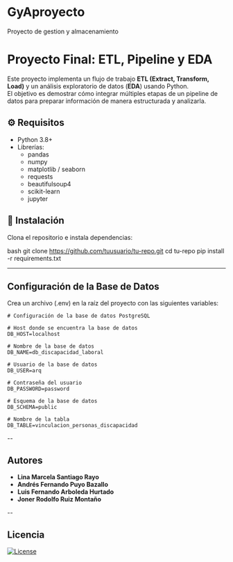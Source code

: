 # GyAproyecto
Proyecto de gestion y almacenamiento

# Proyecto Final: ETL, Pipeline y EDA

Este proyecto implementa un flujo de trabajo **ETL (Extract, Transform, Load)** y un análisis exploratorio de datos (**EDA**) usando Python.  
El objetivo es demostrar cómo integrar múltiples etapas de un pipeline de datos para preparar información de manera estructurada y analizarla.

## ⚙️ Requisitos

- Python 3.8+
- Librerías:
  - pandas
  - numpy
  - matplotlib / seaborn
  - requests
  - beautifulsoup4
  - scikit-learn
  - jupyter

## 🚀 Instalación

Clona el repositorio e instala dependencias:

bash
git clone https://github.com/tuusuario/tu-repo.git
cd tu-repo
pip install -r requirements.txt

---

## Configuración de la Base de Datos

Crea un archivo (.env) en la raíz del proyecto con las siguientes variables:
```env
# Configuración de la base de datos PostgreSQL

# Host donde se encuentra la base de datos
DB_HOST=localhost

# Nombre de la base de datos
DB_NAME=db_discapacidad_laboral

# Usuario de la base de datos
DB_USER=arq

# Contraseña del usuario
DB_PASSWORD=password

# Esquema de la base de datos
DB_SCHEMA=public

# Nombre de la tabla
DB_TABLE=vinculacion_personas_discapacidad
```

--

## Autores
* **Lina Marcela Santiago Rayo**
* **Andrés Fernando Puyo Bazallo**
* **Luis Fernando Arboleda Hurtado**
* **Joner Rodolfo Ruiz Montaño**

--

## Licencia
[![License](https://img.shields.io/badge/License-Apache_2.0-blue.svg)](https://opensource.org/licenses/Apache-2.0)
